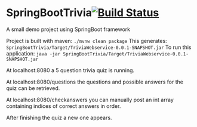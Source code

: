 # SpringBootTrivia[![Build Status](https://travis-ci.org/EmielMuit/SpringBootTrivia.png?branch=master)](https://travis-ci.org/EmielMuit/SpringBootTrivia)
A small demo project using SpringBoot framework

Project is built with maven:
```./mvnw clean package```
This generates:
```SpringBootTrivia/Target/TriviaWebservice-0.0.1-SNAPSHOT.jar```
To run this application:
```java -jar SpringBootTrivia/Target/TriviaWebservice-0.0.1-SNAPSHOT.jar```

At localhost:8080 a 5 question trivia quiz is running.

At localhost:8080/questions the questions and possible answers for the quiz can be retrieved.

At localhost:8080/checkanswers you can manually post an int array containing indices of correct answers in order.

After finishing the quiz a new one appears.
